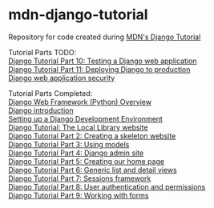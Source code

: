 # mdn-django-tutorial
Repository for code created during [MDN's Django Tutorial](https://developer.mozilla.org/en-US/docs/Learn/Server-side/Django)

Tutorial Parts TODO:  
[Django Tutorial Part 10: Testing a Django web application](https://developer.mozilla.org/en-US/docs/Learn/Server-side/Django/Testing)  
[Django Tutorial Part 11: Deploying Django to production](https://developer.mozilla.org/en-US/docs/Learn/Server-side/Django/Deployment)  
[Django web application security](https://developer.mozilla.org/en-US/docs/Learn/Server-side/Django/web_application_security)  


Tutorial Parts Completed:  
[Django Web Framework (Python) Overview](https://developer.mozilla.org/en-US/docs/Learn/Server-side/Django)  
[Django introduction](https://developer.mozilla.org/en-US/docs/Learn/Server-side/Django/Introduction)  
[Setting up a Django Development Environment](https://developer.mozilla.org/en-US/docs/Learn/Server-side/Django/development_environment)  
[Django Tutorial: The Local Library website](https://developer.mozilla.org/en-US/docs/Learn/Server-side/Django/Tutorial_local_library_website)  
[Django Tutorial Part 2: Creating a skeleton website](https://developer.mozilla.org/en-US/docs/Learn/Server-side/Django/skeleton_website)  
[Django Tutorial Part 3: Using models](https://developer.mozilla.org/en-US/docs/Learn/Server-side/Django/Models)  
[Django Tutorial Part 4: Django admin site](https://developer.mozilla.org/en-US/docs/Learn/Server-side/Django/Admin_site)  
[Django Tutorial Part 5: Creating our home page](https://developer.mozilla.org/en-US/docs/Learn/Server-side/Django/Home_page)  
[Django Tutorial Part 6: Generic list and detail views](https://developer.mozilla.org/en-US/docs/Learn/Server-side/Django/Generic_views)  
[Django Tutorial Part 7: Sessions framework](https://developer.mozilla.org/en-US/docs/Learn/Server-side/Django/Sessions)  
[Django Tutorial Part 8: User authentication and permissions](https://developer.mozilla.org/en-US/docs/Learn/Server-side/Django/Authentication)  
[Django Tutorial Part 9: Working with forms](https://developer.mozilla.org/en-US/docs/Learn/Server-side/Django/Forms)  